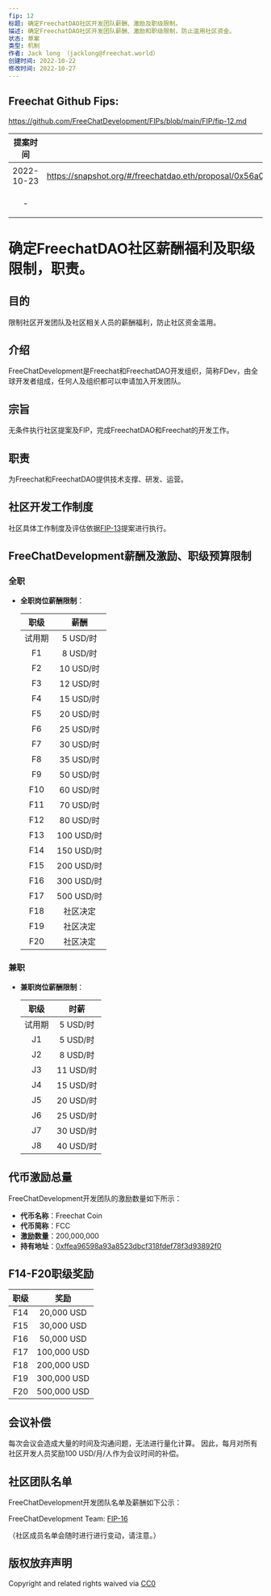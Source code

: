 ```yaml
---
fip: 12
标题: 确定FreechatDAO社区开发团队薪酬、激励及职级限制。
描述: 确定FreechatDAO社区开发团队薪酬、激励和职级限制，防止滥用社区资金。
状态: 草案
类型: 机制
作者: Jack long （jacklong@freechat.world）
创建时间: 2022-10-22
修改时间: 2022-10-27
---
```


## Freechat Github Fips: 

https://github.com/FreeChatDevelopment/FIPs/blob/main/FIP/fip-12.md


  | 提案时间 | 链接 | 结果 |
  |:-:|:-:|:-:|
  |2022-10-23|https://snapshot.org/#/freechatdao.eth/proposal/0x56a07c7f382b5a66aecc1ebaf2ebad39e493760402357f5071bb1ebb2949d71d|待定|
  |-|-|待定|

# 确定FreechatDAO社区薪酬福利及职级限制，职责。

## 目的
限制社区开发团队及社区相关人员的薪酬福利，防止社区资金滥用。

## 介绍
FreeChatDevelopment是Freechat和FreechatDAO开发组织，简称FDev，由全球开发者组成，任何人及组织都可以申请加入开发团队。

## 宗旨
无条件执行社区提案及FIP，完成FreechatDAO和Freechat的开发工作。

## 职责
为Freechat和FreechatDAO提供技术支撑、研发、运营。

## 社区开发工作制度
社区具体工作制度及评估依据[FIP-13](https://github.com/FreeChatDevelopment/FIPs/blob/main/FIP/fip-12.md)提案进行执行。

## FreeChatDevelopment薪酬及激励、职级预算限制
### 全职
   - **全职岗位薪酬限制**：

     | 职级 | 薪酬 |
     | :-: |:-:|
     | 试用期 |5 USD/时|
     | F1  |8    USD/时|
     | F2  |10   USD/时|
     | F3  |12   USD/时|
     | F4  |15   USD/时|
     | F5  |20   USD/时|
     | F6  |25   USD/时|
     | F7  |30   USD/时|
     | F8  |35   USD/时|
     | F9  |50   USD/时|
     | F10 |60   USD/时|
     | F11 |70   USD/时|
     | F12 |80   USD/时|
     | F13 |100  USD/时|
     | F14 |150  USD/时|
     | F15 |200  USD/时|
     | F16 |300  USD/时|
     | F17 |500  USD/时|
     | F18 |社区决定|
     | F19 |社区决定|
     | F20 |社区决定|

### 兼职
- **兼职岗位薪酬限制**：

   | 职级 | 时薪 |
   | :-: |:-:|
   |试用期 |5 USD/时|   
   | J1  |5 USD/时|
   | J2  |8 USD/时|
   | J3  |11 USD/时|
   | J4  |15 USD/时|
   | J5  |20 USD/时|
   | J6  |25 USD/时|
   | J7  |30 USD/时|
   | J8  |40 USD/时|

## 代币激励总量
FreeChatDevelopment开发团队的激励数量如下所示：
- **代币名称**：Freechat Coin
- **代币简称**：FCC
- **激励数量**：200,000,000
- **持有地址**：[0xffea96598a93a8523dbcf318fdef78f3d93892f0](https://etherscan.io/token/0x171b1daefac13a0a3524fcb6beddc7b31e58e079?a=0xffea96598a93a8523dbcf318fdef78f3d93892f0)

## F14-F20职级奖励

   | 职级 | 奖励 |
   | :-: |:-:|
   |F14  |20,000 USD|   
   |F15  |30,000 USD|
   |F16  |50,000 USD|
   |F17  |100,000 USD|
   |F18  |200,000 USD|
   |F19  |300,000 USD|
   |F20  |500,000 USD|

## 会议补偿
   每次会议会造成大量的时间及沟通问题，无法进行量化计算。
   因此，每月对所有社区开发人员奖励100 USD/月/人作为会议时间的补偿。

## 社区团队名单
FreeChatDevelopment开发团队名单及薪酬如下公示：

FreeChatDevelopment Team: [FIP-16](https://github.com/FreeChatDevelopment/FIPs/blob/main/FIP/fip-16.md)

（社区成员名单会随时进行进行变动，请注意。）

## 版权放弃声明
Copyright and related rights waived via [CC0](https://github.com/ethereum/EIPs/blob/master/LICENSE.md)